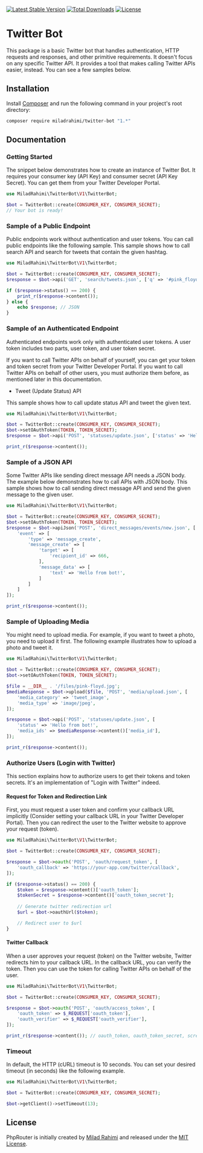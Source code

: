 [![Latest Stable Version](https://poser.pugx.org/miladrahimi/twitter-bot/v/stable)](https://packagist.org/packages/miladrahimi/twitter-bot)
[![Total Downloads](https://poser.pugx.org/miladrahimi/twitter-bot/downloads)](https://packagist.org/packages/miladrahimi/twitter-bot)
[![License](https://poser.pugx.org/miladrahimi/twitter-bot/license)](https://packagist.org/packages/miladrahimi/twitter-bot)

# Twitter Bot

This package is a basic Twitter bot that handles authentication, HTTP requests and responses,
and other primitive requirements.
It doesn't focus on any specific Twitter API. It provides a tool that makes calling Twitter APIs easier, instead.
You can see a few samples below.

## Installation

Install [Composer](https://getcomposer.org) and run the following command in your project's root directory:

```bash
composer require miladrahimi/twitter-bot "1.*"
```

## Documentation

### Getting Started

The snippet below demonstrates how to create an instance of Twitter Bot.
It requires your consumer key (API Key) and consumer secret (API Key Secret).
You can get them from your Twitter Developer Portal.

```php
use MiladRahimi\TwitterBot\V1\TwitterBot;

$bot = TwitterBot::create(CONSUMER_KEY, CONSUMER_SECRET);
// Your bot is ready!
```

### Sample of a Public Endpoint

Public endpoints work without authentication and user tokens.
You can call public endpoints like the following sample.
This sample shows how to call search API and search for tweets that contain the given hashtag.

```php
use MiladRahimi\TwitterBot\V1\TwitterBot;

$bot = TwitterBot::create(CONSUMER_KEY, CONSUMER_SECRET);
$response = $bot->api('GET', 'search/tweets.json', ['q' => '#pink_floyd']);

if ($response->status() == 200) {
    print_r($response->content());
} else {
    echo $response; // JSON
}
```

### Sample of an Authenticated Endpoint

Authenticated endpoints work only with authenticated user tokens.
A user token includes two parts, user token, and user token secret.

If you want to call Twitter APIs on behalf of yourself,
you can get your token and token secret from your Twitter Developer Portal.
If you want to call Twitter APIs on behalf of other users,
you must authorize them before, as mentioned later in this documentation.

* Tweet (Update Status) API

This sample shows how to call update status API and tweet the given text.

```php
use MiladRahimi\TwitterBot\V1\TwitterBot;

$bot = TwitterBot::create(CONSUMER_KEY, CONSUMER_SECRET);
$bot->setOAuthToken(TOKEN, TOKEN_SECRET);
$response = $bot->api('POST', 'statuses/update.json', ['status' => 'Hello from bot!']);

print_r($response->content());
```

### Sample of a JSON API

Some Twitter APIs like sending direct message API needs a JSON body.
The example below demonstrates how to call APIs with JSON body.
This sample shows how to call sending direct message API and send the given message to the given user.

```php
use MiladRahimi\TwitterBot\V1\TwitterBot;

$bot = TwitterBot::create(CONSUMER_KEY, CONSUMER_SECRET);
$bot->setOAuthToken(TOKEN, TOKEN_SECRET);
$response = $bot->apiJson('POST', 'direct_messages/events/new.json', [
    'event' => [
        'type' => 'message_create',
        'message_create' => [
            'target' => [
                'recipient_id' => 666,
            ],
            'message_data' => [
                'text' => 'Hello from bot!',
            ]
        ]
    ]
]);

print_r($response->content());
```

### Sample of Uploading Media

You might need to upload media.
For example, if you want to tweet a photo, you need to upload it first.
The following example illustrates how to upload a photo and tweet it.

```php
use MiladRahimi\TwitterBot\V1\TwitterBot;

$bot = TwitterBot::create(CONSUMER_KEY, CONSUMER_SECRET);
$bot->setOAuthToken(TOKEN, TOKEN_SECRET);

$file = __DIR__ . '/files/pink-floyd.jpg';
$mediaResponse = $bot->upload($file, 'POST', 'media/upload.json', [
    'media_category' => 'tweet_image',
    'media_type' => 'image/jpeg',
]);

$response = $bot->api('POST', 'statuses/update.json', [
    'status' => 'Hello from bot!',
    'media_ids' => $mediaResponse->content()['media_id'],
]);

print_r($response->content());
```

### Authorize Users (Login with Twitter)

This section explains how to authorize users to get their tokens and token secrets.
It's an implementation of "Login with Twitter" indeed.

#### Request for Token and Redirection Link

First, you must request a user token and confirm your callback URL implicitly
(Consider setting your callback URL in your Twitter Developer Portal).
Then you can redirect the user to the Twitter website to approve your request (token).

```php
use MiladRahimi\TwitterBot\V1\TwitterBot;

$bot = TwitterBot::create(CONSUMER_KEY, CONSUMER_SECRET);

$response = $bot->oauth('POST', 'oauth/request_token', [
    'oauth_callback' => 'https://your-app.com/twitter/callback',
]);

if ($response->status() == 200) {
    $token = $response->content()['oauth_token'];
    $tokenSecret = $response->content()['oauth_token_secret'];
    
    // Generate twitter redirection url
    $url = $bot->oauthUrl($token);

    // Redirect user to $url
}
```

#### Twitter Callback

When a user approves your request (token) on the Twitter website, Twitter redirects him to your callback URL.
In the callback URL, you can verify the token.
Then you can use the token for calling Twitter APIs on behalf of the user.

```php
use MiladRahimi\TwitterBot\V1\TwitterBot;

$bot = TwitterBot::create(CONSUMER_KEY, CONSUMER_SECRET);

$response = $bot->oauth('POST', 'oauth/access_token', [
    'oauth_token' => $_REQUEST['oauth_token'],
    'oauth_verifier' => $_REQUEST['oauth_verifier'],
]);

print_r($response->content()); // oauth_token, oauth_token_secret, screen_name, ...
```

### Timeout

In default, the HTTP (cURL) timeout is 10 seconds.
You can set your desired timeout (in seconds) like the following example.

```php
use MiladRahimi\TwitterBot\V1\TwitterBot;

$bot = TwitterBot::create(CONSUMER_KEY, CONSUMER_SECRET);

$bot->getClient()->setTimeout(13);
```

## License

PhpRouter is initially created by [Milad Rahimi](https://miladrahimi.com)
and released under the [MIT License](http://opensource.org/licenses/mit-license.php).
